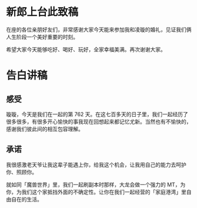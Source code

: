 # 新郎上台此致稿

在座的各位亲朋好友们，非常感谢大家今天能来参加我和凌璇的婚礼，见证我们俩人生阶段一个美好重要的时刻。

希望大家今天能够吃好、喝好、玩好，全家幸福美满。再次谢谢大家。

# 告白讲稿

## 感受

璇璇，今天是我们在一起的第 762 天。在这七百多天的日子里，我们一起经历了很多很多，有很多开心愉快的事我现在回想起来都记忆尤新。当然也有不愉快的，感谢我们彼此间的相互包容理解。

## 承诺

我很感激老天爷让我这辈子能遇上你，给我这个机会，让我用自己的能力去呵护你、照顾你。

就如同「魔兽世界」里，我们一起刷副本时那样，大龙会做一个强力的 MT，为你，为我们这个家抵挡外面的不确定性。让你在我们一起经营的「家庭港湾」里自由自在的生活。



